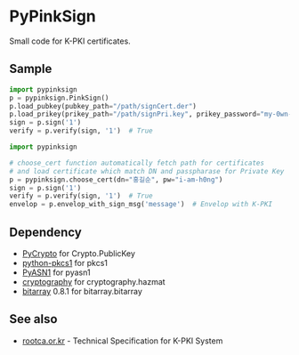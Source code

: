 # PyPinkSign
Small code for K-PKI certificates.

## Sample
```python
import pypinksign
p = pypinksign.PinkSign()
p.load_pubkey(pubkey_path="/path/signCert.der")
p.load_prikey(prikey_path="/path/signPri.key", prikey_password="my-0wn-S3cret")
sign = p.sign('1') 
verify = p.verify(sign, '1')  # True
```

```python
import pypinksign

# choose_cert function automatically fetch path for certificates
# and load certificate which match DN and passpharase for Private Key
p = pypinksign.choose_cert(dn="홍길순", pw="i-am-h0ng")
sign = p.sign('1') 
verify = p.verify(sign, '1')  # True
envelop = p.envelop_with_sign_msg('message')  # Envelop with K-PKI
```


## Dependency
- [PyCrypto](https://pypi.python.org/pypi/pycrypto) for Crypto.PublicKey
- [python-pkcs1](https://github.com/bdauvergne/python-pkcs1) for pkcs1
- [PyASN1](http://pyasn1.sourceforge.net) for pyasn1
- [cryptography](https://cryptography.io/en/latest/) for cryptography.hazmat
- [bitarray](https://pypi.python.org/pypi/bitarray/) 0.8.1 for bitarray.bitarray

## See also
- [rootca.or.kr](http://rootca.or.kr/kor/standard/standard01A.jsp) - Technical Specification for K-PKI System
